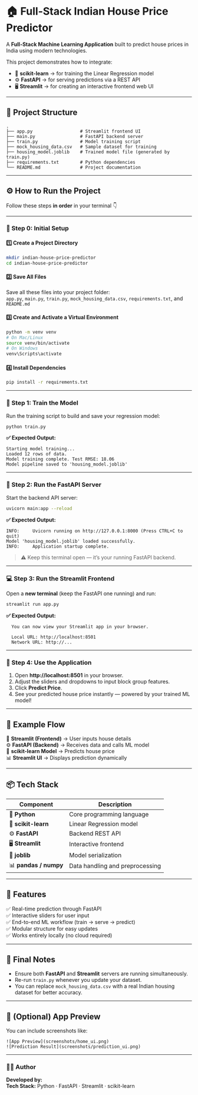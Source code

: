 # 🏠 Full-Stack Indian House Price Predictor

A **Full-Stack Machine Learning Application** built to predict house prices in India using modern technologies.

This project demonstrates how to integrate:
- 🧮 **scikit-learn** → for training the Linear Regression model  
- ⚙️ **FastAPI** → for serving predictions via a REST API  
- 🖥️ **Streamlit** → for creating an interactive frontend web UI  

---

## 📁 Project Structure

```
.
├── app.py                  # Streamlit frontend UI
├── main.py                 # FastAPI backend server
├── train.py                # Model training script
├── mock_housing_data.csv   # Sample dataset for training
├── housing_model.joblib    # Trained model file (generated by train.py)
├── requirements.txt        # Python dependencies
└── README.md               # Project documentation
```

---

## ⚙️ How to Run the Project

Follow these steps **in order** in your terminal 👇  

---

### 🧩 Step 0: Initial Setup

#### 1️⃣ Create a Project Directory
```bash
mkdir indian-house-price-predictor
cd indian-house-price-predictor
```

#### 2️⃣ Save All Files
Save all these files into your project folder:  
`app.py`, `main.py`, `train.py`, `mock_housing_data.csv`, `requirements.txt`, and `README.md`

#### 3️⃣ Create and Activate a Virtual Environment
```bash
python -m venv venv
# On Mac/Linux
source venv/bin/activate
# On Windows
venv\Scripts\activate
```

#### 4️⃣ Install Dependencies
```bash
pip install -r requirements.txt
```

---

### 🧠 Step 1: Train the Model

Run the training script to build and save your regression model:
```bash
python train.py
```

**✅ Expected Output:**
```
Starting model training...
Loaded 12 rows of data.
Model training complete. Test RMSE: 18.06
Model pipeline saved to 'housing_model.joblib'
```

---

### 🚀 Step 2: Run the FastAPI Server

Start the backend API server:
```bash
uvicorn main:app --reload
```

**✅ Expected Output:**
```
INFO:     Uvicorn running on http://127.0.0.1:8000 (Press CTRL+C to quit)
Model 'housing_model.joblib' loaded successfully.
INFO:     Application startup complete.
```

> ⚠️ Keep this terminal open — it’s your running FastAPI backend.

---

### 💻 Step 3: Run the Streamlit Frontend

Open a **new terminal** (keep the FastAPI one running) and run:
```bash
streamlit run app.py
```

**✅ Expected Output:**
```
  You can now view your Streamlit app in your browser.

  Local URL: http://localhost:8501
  Network URL: http://...
```

---

### 🏡 Step 4: Use the Application

1. Open **http://localhost:8501** in your browser.  
2. Adjust the sliders and dropdowns to input block group features.  
3. Click **Predict Price**.  
4. See your predicted house price instantly — powered by your trained ML model!  

---

## 🧾 Example Flow

🧩 **Streamlit (Frontend)** → User inputs house details  
⚙️ **FastAPI (Backend)** → Receives data and calls ML model  
🧮 **scikit-learn Model** → Predicts house price  
📊 **Streamlit UI** → Displays prediction dynamically  

---

## 📦 Tech Stack

| Component | Description |
|------------|--------------|
| 🐍 **Python** | Core programming language |
| 🧮 **scikit-learn** | Linear Regression model |
| ⚙️ **FastAPI** | Backend REST API |
| 🖥️ **Streamlit** | Interactive frontend |
| 💾 **joblib** | Model serialization |
| 📊 **pandas / numpy** | Data handling and preprocessing |

---

## 🌟 Features

✅ Real-time prediction through FastAPI  
✅ Interactive sliders for user input  
✅ End-to-end ML workflow (train → serve → predict)  
✅ Modular structure for easy updates  
✅ Works entirely locally (no cloud required)  

---

## 🏁 Final Notes

- Ensure both **FastAPI** and **Streamlit** servers are running simultaneously.  
- Re-run `train.py` whenever you update your dataset.  
- You can replace `mock_housing_data.csv` with a real Indian housing dataset for better accuracy.  

---

## 📸 (Optional) App Preview

You can include screenshots like:

```
![App Preview](screenshots/home_ui.png)
![Prediction Result](screenshots/prediction_ui.png)
```

---

### 👨‍💻 Author
**Developed by:**   
**Tech Stack:** Python · FastAPI · Streamlit · scikit-learn  
